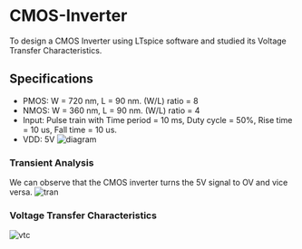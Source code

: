 # CMOS-Inverter
To design a CMOS Inverter using LTspice software and studied its Voltage Transfer Characteristics.

## Specifications
- PMOS: W = 720 nm, L = 90 nm. (W/L) ratio = 8
- NMOS: W = 360 nm, L = 90 nm. (W/L) ratio = 4
- Input: Pulse train with Time period = 10 ms, Duty cycle = 50%, Rise time = 10 us, Fall time = 10 us.
- VDD: 5V
![diagram](images/diagram.jpeg)

### Transient Analysis
We can observe that the CMOS inverter turns the 5V signal to OV and vice versa.
![tran](images/tran.jpeg)

### Voltage Transfer Characteristics
![vtc](images/vtc.jpeg)
